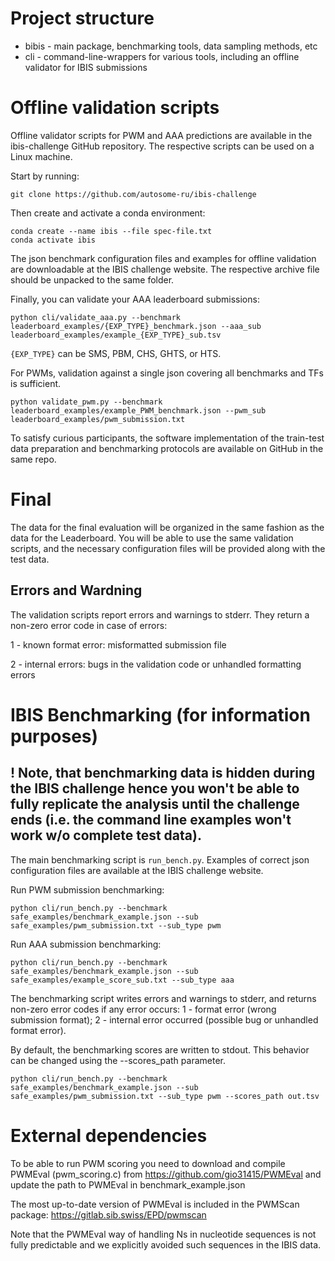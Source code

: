 # Project structure

* bibis - main package, benchmarking tools, data sampling methods, etc
* cli - command-line-wrappers for various tools, including an offline validator for IBIS submissions

# Offline validation scripts

Offline validator scripts for PWM and AAA predictions are available in the ibis-challenge GitHub repository. The respective scripts can be used on a Linux machine. 

Start by running: 
```console
git clone https://github.com/autosome-ru/ibis-challenge
```

Then create and activate a conda environment:
```console
conda create --name ibis --file spec-file.txt
conda activate ibis
```

The json benchmark configuration files and examples for offline validation are downloadable at the IBIS challenge website.
The respective archive file should be unpacked to the same folder.

Finally, you can validate your AAA leaderboard submissions:
```console
python cli/validate_aaa.py --benchmark leaderboard_examples/{EXP_TYPE}_benchmark.json --aaa_sub leaderboard_examples/example_{EXP_TYPE}_sub.tsv 
```

```{EXP_TYPE}``` can be SMS, PBM, CHS, GHTS, or HTS.

For PWMs, validation against a single json covering all benchmarks and TFs is sufficient.

```console
python validate_pwm.py --benchmark leaderboard_examples/example_PWM_benchmark.json --pwm_sub leaderboard_examples/pwm_submission.txt
```

To satisfy curious participants, the software implementation of the train-test data preparation and benchmarking protocols are available on GitHub in the same repo.

# Final

The data for the final evaluation will be organized in the same fashion as the data for the Leaderboard. You will be able to use the same validation scripts, and the necessary configuration files will be provided along with the test data.

## Errors and Wardning

The validation scripts report errors and warnings to stderr. 
They return a non-zero error code in case of errors:

1 - known format error: misformatted submission file

2 - internal errors: bugs in the validation code or unhandled formatting errors

# IBIS Benchmarking (for information purposes)

## ! Note, that benchmarking data is hidden during the IBIS challenge hence you won't be able to fully replicate the analysis until the challenge ends (i.e. the command line examples won't work w/o complete test data).

The main benchmarking script is ```run_bench.py```. Examples of correct json configuration files are available at the IBIS challenge website.

Run PWM submission benchmarking:

```console
python cli/run_bench.py --benchmark safe_examples/benchmark_example.json --sub safe_examples/pwm_submission.txt --sub_type pwm
```

Run AAA submission benchmarking:

```console
python cli/run_bench.py --benchmark safe_examples/benchmark_example.json --sub safe_examples/example_score_sub.txt --sub_type aaa
```

The benchmarking script writes errors and warnings to stderr, and returns non-zero error codes if any error occurs:
1 - format error (wrong submission format);
2 - internal error occurred (possible bug or unhandled format error).

By default, the benchmarking scores are written to stdout. 
This behavior can be changed using the --scores_path parameter.

```console
python cli/run_bench.py --benchmark safe_examples/benchmark_example.json --sub safe_examples/pwm_submission.txt --sub_type pwm --scores_path out.tsv
```

# External dependencies

To be able to run PWM scoring you need to download and compile PWMEval (pwm_scoring.c) from https://github.com/gio31415/PWMEval
and update the path to PWMEval in benchmark_example.json

The most up-to-date version of PWMEval is included in the PWMScan package: https://gitlab.sib.swiss/EPD/pwmscan

Note that the PWMEval way of handling Ns in nucleotide sequences is not fully predictable and we explicitly avoided such sequences in the IBIS data.
